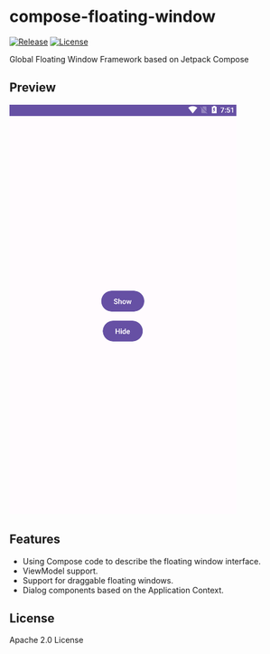 # compose-floating-window

[![Release](https://jitpack.io/v/ArthurKun21/compose-overlay-window.svg)](https://jitpack.io/#ArthurKun21/compose-overlay-window)
[![License](https://img.shields.io/badge/License-Apache_2.0-blue.svg)](https://opensource.org/licenses/Apache-2.0)

Global Floating Window Framework based on Jetpack Compose

## Preview

![Preview](docs/assets/example.gif)

## Features

- Using Compose code to describe the floating window interface.
- ViewModel support.
- Support for draggable floating windows.
- Dialog components based on the Application Context.

## License

Apache 2.0 License

